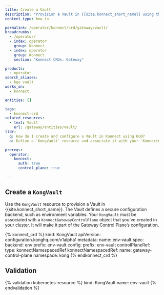 ```yaml
---
title: Create a Vault
description: "Provision a Vault in {{site.konnect_short_name}} using the KongVault CRD and configure it for use with your Control Plane."
content_type: how_to

permalink: /operator/konnect/crd/gateway/vault/
breadcrumbs:
  - /operator/
  - index: operator
    group: Konnect
  - index: operator
    group: Konnect
    section: "Konnect CRDs: Gateway"

products:
  - operator
search_aliases:
  - kgo vault
works_on:
  - konnect

entities: []

tags:
  - konnect-crd
related_resources:
  - text: Vault
    url: /gateway/entities/vault/
tldr:
  q: How do I create and configure a Vault in Konnect using KGO?
  a: Define a `KongVault` resource and associate it with your `KonnectGatewayControlPlane` to manage secrets using a configured backend.

prereqs:
  operator:
    konnect:
      auth: true
      control_plane: true

---
```


## Create a `KongVault`

Use the `KongVault` resource to provision a Vault in {{site.konnect_short_name}}. The Vault defines a secure configuration backend, such as environment variables. Your `KongVault` must be associated with a `KonnectGatewayControlPlane` object that you’ve created in your cluster. It will make it part of the Gateway Control Plane’s configuration.

<!-- vale off -->
{% konnect_crd %}
kind: KongVault
apiVersion: configuration.konghq.com/v1alpha1
metadata:
  name: env-vault
spec:
  backend: env
  prefix: env-vault
  config:
    prefix: env-vault
  controlPlaneRef:
    type: konnectNamespacedRef
    konnectNamespacedRef:
      name: gateway-control-plane
      namespace: kong
{% endkonnect_crd %}
<!-- vale on -->

## Validation

<!-- vale off -->
{% validation kubernetes-resource %}
kind: KongVault
name: env-vault
{% endvalidation %}
<!-- vale on -->